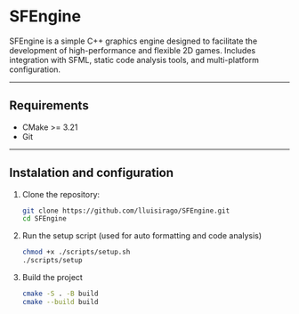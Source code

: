 # SFEngine

SFEngine is a simple C++ graphics engine designed to facilitate the development of high-performance and flexible 2D games. Includes integration with SFML, static code analysis tools, and multi-platform configuration.

---

## Requirements

- CMake >= 3.21
- Git

---

## Instalation and configuration

1. Clone the repository:
    ```bash
    git clone https://github.com/lluisirago/SFEngine.git
    cd SFEngine
    ```
2. Run the setup script (used for auto formatting and code analysis)
    ```bash
    chmod +x ./scripts/setup.sh
    ./scripts/setup
    ```
3. Build the project
    ```bash
    cmake -S . -B build
    cmake --build build
    ```
